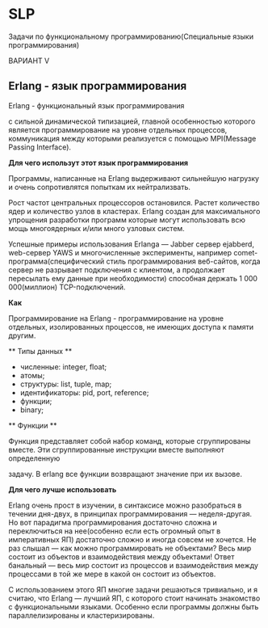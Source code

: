 # SLP
Задачи по функциональному программированию(Специальные языки программирования)

ВАРИАНТ V

## Erlang - язык программирования

Erlang - функциональный язык программирования 

с сильной динамической типизацией, главной особенностью которого является программирование на уровне отдельных процессов, коммуникация между которыми реализуется с помощью MPI(Message Passing Interface).

<b>Для чего использут этот язык программирования</b>

Программы, написанные на Erlang выдерживают сильнейшую нагрузку и очень сопротивлятся попыткам их нейтрализвать. 

Рост частот центральных процессоров остановился. Растет количество ядер и количество узлов в кластерах. Erlang создан для максимального упрощения разработки программ которые могут использовать всю мощь многоядерных и/или много узловых систем.

Успешные примеры использования Erlanga — Jabber сервер ejabberd, web-сервер YAWS и многочисленные эксперименты, например comet-программа(специфический стиль программирования веб-сайтов, когда сервер не разрывает подключения с клиентом, а продолжает пересылать ему данные при необходимости) способная держать 1 000 000(миллион) TCP-подключений.

<b>Как</b>

Программирование на Erlang - программирование на уровне отдельных, изолированных процессов, не имеющих доступа к памяти другим.

** Типы данных **

 - численные: integer, float;
 - атомы;
 - структуры: list, tuple, map;
 - идентификаторы: pid, port, reference;
 - функции;
 - binary;

** Функции **

Функция представляет собой набор команд, которые сгруппированы вместе. Эти сгруппированные инструкции вместе выполняют определенную 

задачу. В erlang все функции возвращают значение при их вызове.

<b>Для чего лучше использовать</b>

Erlang очень прост в изучении, в синтаксисе можно разобраться в течении дня-двух, в принципах программирования — неделя-другая. Но вот парадигма программирования достаточно сложна и переключиться на нее(особенно если есть огромный опыт в императивных ЯП) достаточно сложно и иногда совсем не хочется. Не раз слышал — как можно программировать не объектами? Весь мир состоит из объектов и взаимодействия между объектами! Ответ банальный — весь мир состоит из процессов и взаимодействия между процессами в той же мере в какой он состоит из объектов.

С использованием этого ЯП многие задачи решаються тривиально, и я считаю, что Erlang — лучший ЯП, с которого стоит начинать знакомство с функциональными языками. Особенно если программы должны быть параллелизированы и кластеризированы.




